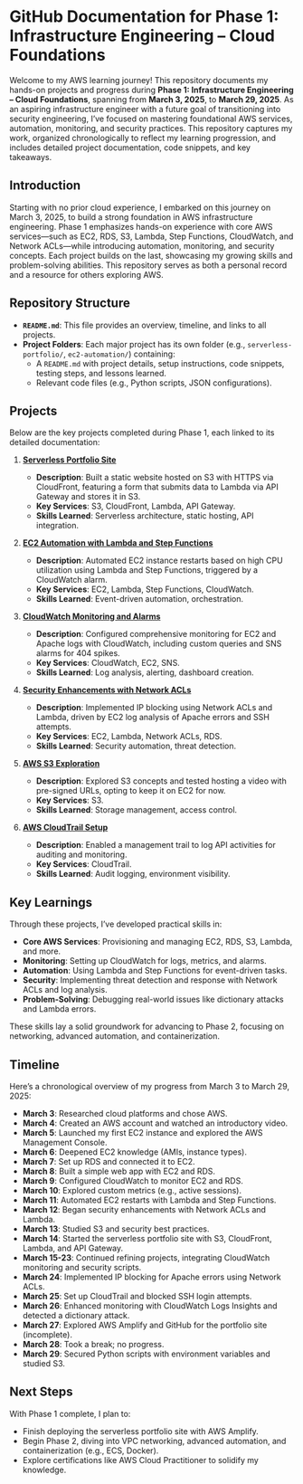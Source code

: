 # GitHub Documentation for Phase 1: Infrastructure Engineering – Cloud Foundations

Welcome to my AWS learning journey! This repository documents my hands-on projects and progress during **Phase 1: Infrastructure Engineering – Cloud Foundations**, spanning from **March 3, 2025**, to **March 29, 2025**. As an aspiring infrastructure engineer with a future goal of transitioning into security engineering, I’ve focused on mastering foundational AWS services, automation, monitoring, and security practices. This repository captures my work, organized chronologically to reflect my learning progression, and includes detailed project documentation, code snippets, and key takeaways.

## Introduction

Starting with no prior cloud experience, I embarked on this journey on March 3, 2025, to build a strong foundation in AWS infrastructure engineering. Phase 1 emphasizes hands-on experience with core AWS services—such as EC2, RDS, S3, Lambda, Step Functions, CloudWatch, and Network ACLs—while introducing automation, monitoring, and security concepts. Each project builds on the last, showcasing my growing skills and problem-solving abilities. This repository serves as both a personal record and a resource for others exploring AWS.

## Repository Structure

- **`README.md`**: This file provides an overview, timeline, and links to all projects.
- **Project Folders**: Each major project has its own folder (e.g., `serverless-portfolio/`, `ec2-automation/`) containing:
  - A `README.md` with project details, setup instructions, code snippets, testing steps, and lessons learned.
  - Relevant code files (e.g., Python scripts, JSON configurations).

## Projects

Below are the key projects completed during Phase 1, each linked to its detailed documentation:

1. **[Serverless Portfolio Site](./serverless-portfolio/README.md)**  
   - **Description**: Built a static website hosted on S3 with HTTPS via CloudFront, featuring a form that submits data to Lambda via API Gateway and stores it in S3.
   - **Key Services**: S3, CloudFront, Lambda, API Gateway.
   - **Skills Learned**: Serverless architecture, static hosting, API integration.

2. **[EC2 Automation with Lambda and Step Functions](./ec2-automation/README.md)**  
   - **Description**: Automated EC2 instance restarts based on high CPU utilization using Lambda and Step Functions, triggered by a CloudWatch alarm.
   - **Key Services**: EC2, Lambda, Step Functions, CloudWatch.
   - **Skills Learned**: Event-driven automation, orchestration.

3. **[CloudWatch Monitoring and Alarms](./cloudwatch-monitoring/README.md)**  
   - **Description**: Configured comprehensive monitoring for EC2 and Apache logs with CloudWatch, including custom queries and SNS alarms for 404 spikes.
   - **Key Services**: CloudWatch, EC2, SNS.
   - **Skills Learned**: Log analysis, alerting, dashboard creation.

4. **[Security Enhancements with Network ACLs](./security-enhancements/README.md)**  
   - **Description**: Implemented IP blocking using Network ACLs and Lambda, driven by EC2 log analysis of Apache errors and SSH attempts.
   - **Key Services**: EC2, Lambda, Network ACLs, RDS.
   - **Skills Learned**: Security automation, threat detection.

5. **[AWS S3 Exploration](./s3-exploration/README.md)**  
   - **Description**: Explored S3 concepts and tested hosting a video with pre-signed URLs, opting to keep it on EC2 for now.
   - **Key Services**: S3.
   - **Skills Learned**: Storage management, access control.

6. **[AWS CloudTrail Setup](./cloudtrail-setup/README.md)**  
   - **Description**: Enabled a management trail to log API activities for auditing and monitoring.
   - **Key Services**: CloudTrail.
   - **Skills Learned**: Audit logging, environment visibility.

## Key Learnings

Through these projects, I’ve developed practical skills in:
- **Core AWS Services**: Provisioning and managing EC2, RDS, S3, Lambda, and more.
- **Monitoring**: Setting up CloudWatch for logs, metrics, and alarms.
- **Automation**: Using Lambda and Step Functions for event-driven tasks.
- **Security**: Implementing threat detection and response with Network ACLs and log analysis.
- **Problem-Solving**: Debugging real-world issues like dictionary attacks and Lambda errors.

These skills lay a solid groundwork for advancing to Phase 2, focusing on networking, advanced automation, and containerization.

## Timeline

Here’s a chronological overview of my progress from March 3 to March 29, 2025:

- **March 3**: Researched cloud platforms and chose AWS.
- **March 4**: Created an AWS account and watched an introductory video.
- **March 5**: Launched my first EC2 instance and explored the AWS Management Console.
- **March 6**: Deepened EC2 knowledge (AMIs, instance types).
- **March 7**: Set up RDS and connected it to EC2.
- **March 8**: Built a simple web app with EC2 and RDS.
- **March 9**: Configured CloudWatch to monitor EC2 and RDS.
- **March 10**: Explored custom metrics (e.g., active sessions).
- **March 11**: Automated EC2 restarts with Lambda and Step Functions.
- **March 12**: Began security enhancements with Network ACLs and Lambda.
- **March 13**: Studied S3 and security best practices.
- **March 14**: Started the serverless portfolio site with S3, CloudFront, Lambda, and API Gateway.
- **March 15-23**: Continued refining projects, integrating CloudWatch monitoring and security scripts.
- **March 24**: Implemented IP blocking for Apache errors using Network ACLs.
- **March 25**: Set up CloudTrail and blocked SSH login attempts.
- **March 26**: Enhanced monitoring with CloudWatch Logs Insights and detected a dictionary attack.
- **March 27**: Explored AWS Amplify and GitHub for the portfolio site (incomplete).
- **March 28**: Took a break; no progress.
- **March 29**: Secured Python scripts with environment variables and studied S3.

## Next Steps

With Phase 1 complete, I plan to:
- Finish deploying the serverless portfolio site with AWS Amplify.
- Begin Phase 2, diving into VPC networking, advanced automation, and containerization (e.g., ECS, Docker).
- Explore certifications like AWS Cloud Practitioner to solidify my knowledge.